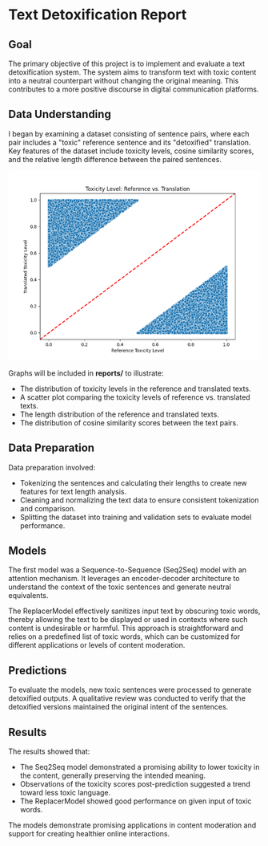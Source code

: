 # Text Detoxification Report

## Goal
The primary objective of this project is to implement and evaluate a text detoxification system. The system aims to transform text with toxic content into a neutral counterpart without changing the original meaning. This contributes to a more positive discourse in digital communication platforms.

## Data Understanding
I began by examining a dataset consisting of sentence pairs, where each pair includes a "toxic" reference sentence and its "detoxified" translation. Key features of the dataset include toxicity levels, cosine similarity scores, and the relative length difference between the paired sentences.

![Example Image](reports/Toxicity_Comparison_Scatter.png)

Graphs will be included in **reports/** to illustrate:
- The distribution of toxicity levels in the reference and translated texts.
- A scatter plot comparing the toxicity levels of reference vs. translated texts.
- The length distribution of the reference and translated texts.
- The distribution of cosine similarity scores between the text pairs.

## Data Preparation
Data preparation involved:
- Tokenizing the sentences and calculating their lengths to create new features for text length analysis.
- Cleaning and normalizing the text data to ensure consistent tokenization and comparison.
- Splitting the dataset into training and validation sets to evaluate model performance.

## Models
The first model was a Sequence-to-Sequence (Seq2Seq) model with an attention mechanism. It leverages an encoder-decoder architecture to understand the context of the toxic sentences and generate neutral equivalents.

The ReplacerModel effectively sanitizes input text by obscuring toxic words, thereby allowing the text to be displayed or used in contexts where such content is undesirable or harmful. This approach is straightforward and relies on a predefined list of toxic words, which can be customized for different applications or levels of content moderation.

## Predictions
To evaluate the models, new toxic sentences were processed to generate detoxified outputs. A qualitative review was conducted to verify that the detoxified versions maintained the original intent of the sentences.

## Results
The results showed that:
- The Seq2Seq model demonstrated a promising ability to lower toxicity in the content, generally preserving the intended meaning.
- Observations of the toxicity scores post-prediction suggested a trend toward less toxic language.
- The ReplacerModel showed good performance on given input of toxic words.

The models demonstrate promising applications in content moderation and support for creating healthier online interactions.
